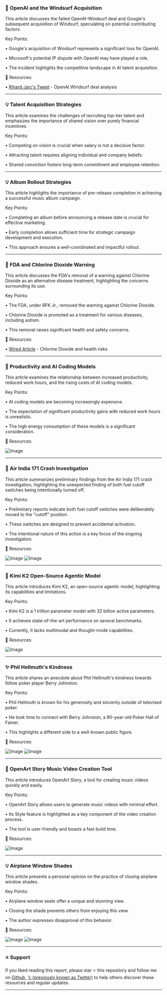 ### 🤖 OpenAI and the Windsurf Acquisition

This article discusses the failed OpenAI-Windsurf deal and Google's subsequent acquisition of Windsurf, speculating on potential contributing factors.

Key Points:

• Google's acquisition of Windsurf represents a significant loss for OpenAI.


• Microsoft's potential IP dispute with OpenAI may have played a role.


• The incident highlights the competitive landscape in AI talent acquisition.



🔗 Resources:

• [Rihard Jarc's Tweet](https://x.com/RihardJarc/status/1943881136452583611) - OpenAI Windsurf deal analysis


---

### 💡 Talent Acquisition Strategies

This article examines the challenges of recruiting top-tier talent and emphasizes the importance of shared vision over purely financial incentives.

Key Points:

• Competing on vision is crucial when salary is not a decisive factor.


• Attracting talent requires aligning individual and company beliefs.


• Shared conviction fosters long-term commitment and employee retention.



---

### 💡 Album Rollout Strategies

This article highlights the importance of pre-release completion in achieving a successful music album campaign.

Key Points:

• Completing an album before announcing a release date is crucial for effective marketing.


• Early completion allows sufficient time for strategic campaign development and execution.


• This approach ensures a well-coordinated and impactful rollout.



---

### 🤖 FDA and Chlorine Dioxide Warning

This article discusses the FDA's removal of a warning against Chlorine Dioxide as an alternative disease treatment, highlighting the concerns surrounding its use.

Key Points:

• The FDA, under RFK Jr., removed the warning against Chlorine Dioxide.


• Chlorine Dioxide is promoted as a treatment for various diseases, including autism.


• This removal raises significant health and safety concerns.


🔗 Resources:

• [Wired Article](https://wired.com/story/chlorine-dioxide-bleach-mms-autism-rfk-fda-warning/) - Chlorine Dioxide and health risks



---

### 🤖 Productivity and AI Coding Models

This article examines the relationship between increased productivity, reduced work hours, and the rising costs of AI coding models.

Key Points:

• AI coding models are becoming increasingly expensive.


• The expectation of significant productivity gains with reduced work hours is unrealistic.


• The high energy consumption of these models is a significant consideration.


🔗 Resources:

![Image](https://pbs.twimg.com/media/Gvn8borbsAEdFv_?format=png&name=large)


---

### 🤖 Air India 171 Crash Investigation

This article summarizes preliminary findings from the Air India 171 crash investigation, highlighting the unexpected finding of both fuel cutoff switches being intentionally turned off.


Key Points:

• Preliminary reports indicate both fuel cutoff switches were deliberately moved to the "cutoff" position.


• These switches are designed to prevent accidental activation.


• The intentional nature of this action is a key focus of the ongoing investigation.


🔗 Resources:

![Image](https://pbs.twimg.com/media/GvnjAkUXAAAqT1z?format=jpg&name=small)
![Image](https://pbs.twimg.com/media/GvmqjwzbsAEnGAf?format=png&name=240x240)


---

### 🤖 Kimi K2 Open-Source Agentic Model

This article introduces Kimi K2, an open-source agentic model, highlighting its capabilities and limitations.

Key Points:

• Kimi K2 is a 1 trillion parameter model with 32 billion active parameters.


• It achieves state-of-the-art performance on several benchmarks.


• Currently, it lacks multimodal and thought-mode capabilities.


🔗 Resources:

![Image](https://pbs.twimg.com/media/GvldjKMXEAAAJ1Z?format=jpg&name=small)

---

### ✨ Phil Hellmuth's Kindness

This article shares an anecdote about Phil Hellmuth's kindness towards fellow poker player Berry Johnston.

Key Points:

• Phil Hellmuth is known for his generosity and sincerity outside of televised poker.


• He took time to connect with Berry Johnston, a 90-year-old Poker Hall of Famer.


• This highlights a different side to a well-known public figure.


🔗 Resources:

![Image](https://pbs.twimg.com/media/GvnUXKVXwAAm2Fk?format=jpg&name=small)
![Image](https://pbs.twimg.com/media/GvnUXKPXIAAx4tI?format=jpg&name=small)


---

### 🚀 OpenArt Story Music Video Creation Tool

This article introduces OpenArt Story, a tool for creating music videos quickly and easily.

Key Points:

• OpenArt Story allows users to generate music videos with minimal effort.


• Its Style feature is highlighted as a key component of the video creation process.


• The tool is user-friendly and boasts a fast build time.


🔗 Resources:

![Image](https://pbs.twimg.com/amplify_video_thumb/1943758504306618368/img/H5qQGm5z2hMdD0Tp.jpg)


---

### 💡 Airplane Window Shades

This article presents a personal opinion on the practice of closing airplane window shades.

Key Points:

• Airplane window seats offer a unique and stunning view.


• Closing the shade prevents others from enjoying this view.


• The author expresses disapproval of this behavior.

🔗 Resources:

![Image](https://pbs.twimg.com/media/GvlrtxZawAAFYG4?format=jpg&name=small)
![Image](https://pbs.twimg.com/media/Gvlrtx_XwAAu0Ba?format=jpg&name=small)


---

### ⭐️ Support

If you liked reading this report, please star ⭐️ this repository and follow me on [Github](https://github.com/Drix10), [𝕏 (previously known as Twitter)](https://x.com/DRIX_10_) to help others discover these resources and regular updates.

---